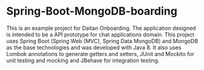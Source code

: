 # Spring-Boot-MongoDB-boarding

This is an example project for Daitan Onboarding.
The application designed is intended to be a API prototype for chat applications domain.
This project uses Spring Boot (Spring Web (MVC), Spring Data MongoDB) and MongoDB as the base technologies and was developed with Java 8.
It also uses Lombok annotations to generate getters and setters, JUnit and Mockito for unit testing and mocking and JBehave for integration testing.
